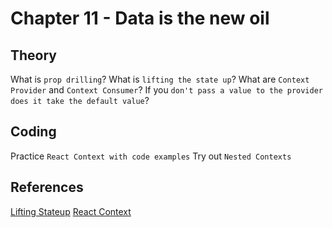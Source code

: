 # Chapter 11 - Data is the new oil

## Theory

What is `prop drilling`?
What is `lifting the state up`?
What are `Context Provider` and `Context Consumer`?
If you `don't pass a value to the provider does it take the default value`?

## Coding

Practice `React Context with code examples`
Try out `Nested Contexts`

## References

[Lifting Stateup](https://legacy.reactjs.org/docs/lifting-state-up.html)
[React Context](https://legacy.reactjs.org/docs/context.html)


